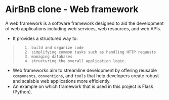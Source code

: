 # AirBnB clone - Web framework

A web framework is a software framework designed to aid the development of web applications including web services, web resources, and web APIs.
- It provides a structured way to:

>        1. build and organize code
>        2. simplifying common tasks such as handling HTTP requests
>        3. managing databases
>        4. structuring the overall application logic.

- Web frameworks aim to streamline development by offering reusable `components`, `conventions`, and `tools` that help developers create robust and scalable web applications more efficiently.
- An example on which framework that is used in this project is Flask (Python).

